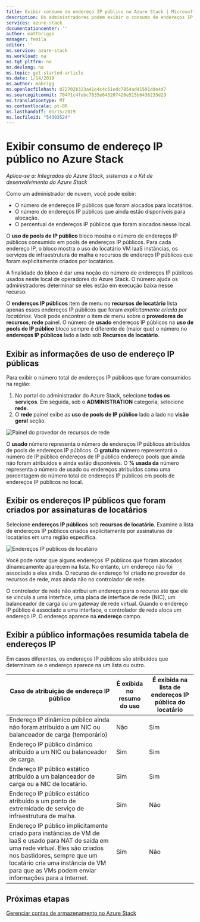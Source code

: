 ```yaml
---
title: Exibir consumo de endereço IP público no Azure Stack | Microsoft Docs
description: Os administradores podem exibir o consumo de endereços IP públicos em uma região
services: azure-stack
documentationcenter: ''
author: mattbriggs
manager: femila
editor: ''
ms.service: azure-stack
ms.workload: na
ms.tgt_pltfrm: na
ms.devlang: na
ms.topic: get-started-article
ms.date: 1/14/2019
ms.author: mabrigg
ms.openlocfilehash: 072702b323a41e4c4c51edc7054ad41591dde4d7
ms.sourcegitcommit: 70471c4febc7835e643207420e515b6436235d29
ms.translationtype: MT
ms.contentlocale: pt-BR
ms.lasthandoff: 01/15/2019
ms.locfileid: "54303524"
---
```

# <a name="view-public-ip-address-consumption-in-azure-stack"></a>Exibir consumo de endereço IP público no Azure Stack

*Aplica-se a: Integrados do Azure Stack, sistemas e o Kit de desenvolvimento do Azure Stack*

Como um administrador de nuvem, você pode exibir:
 - O número de endereços IP públicos que foram alocados para locatários.
 - O número de endereços IP públicos que ainda estão disponíveis para alocação.
 - O percentual de endereços IP públicos que foram alocados nesse local.

O **uso de pools de IP público** bloco mostra o número de endereços IP públicos consumido em pools de endereços IP públicos. Para cada endereço IP, o bloco mostra o uso do locatário VM IaaS instâncias, os serviços de infraestrutura de malha e recursos de endereço IP públicos que foram explicitamente criados por locatários.

A finalidade do bloco é dar uma noção do número de endereços IP públicos usados neste local de operadores do Azure Stack. O número ajuda os administradores determinar se eles estão em execução baixa nesse recurso.

O **endereços IP públicos** item de menu no **recursos de locatário** lista apenas esses endereços IP públicos que foram *explicitamente criada por locatários*. Você pode encontrar o item de menu sobre o **provedores de recursos**, **rede** painel. O número de **usado** endereços IP públicos na **uso de pools de IP público** bloco sempre é diferente de (maior que) o número no **endereços IP públicos** lado a lado sob  **Recursos de locatário**.

## <a name="view-the-public-ip-address-usage-information"></a>Exibir as informações de uso de endereço IP públicas
Para exibir o número total de endereços IP públicos que foram consumidos na região:

1. No portal do administrador do Azure Stack, selecione **todos os serviços**. Em seguida, sob o **ADMINISTRATION** categoria, selecione **rede**.
1. O **rede** painel exibe as **uso de pools de IP público** lado a lado no **visão geral** seção.

![Painel do provedor de recursos de rede](media/azure-stack-viewing-public-ip-address-consumption/image01.png)

O **usado** número representa o número de endereços IP públicos atribuídos de pools de endereços IP públicos. O **gratuito** número representará o número de IP público endereços de IP público endereço pools que ainda não foram atribuídos e ainda estão disponíveis. O **% usada da** número representa o número de usado ou endereços atribuídos como uma porcentagem do número total de endereços IP públicos em pools de endereços IP públicos no local.

## <a name="view-the-public-ip-addresses-that-were-created-by-tenant-subscriptions"></a>Exibir os endereços IP públicos que foram criados por assinaturas de locatários
Selecione **endereços IP públicos** sob **recursos de locatário**. Examine a lista de endereços IP públicos criados explicitamente por assinaturas de locatários em uma região específica.

![Endereços IP públicos de locatário](media/azure-stack-viewing-public-ip-address-consumption/image02.png)

Você pode notar que alguns endereços IP públicos que foram alocados dinamicamente aparecem na lista. No entanto, um endereço não foi associado a eles ainda. O recurso de endereço foi criado no provedor de recursos de rede, mas ainda não no controlador de rede.

O controlador de rede não atribui um endereço para o recurso até que ele se vincula a uma interface, uma placa de interface de rede (NIC), um balanceador de carga ou um gateway de rede virtual. Quando o endereço IP público é associado a uma interface, o controlador de rede aloca um endereço IP. O endereço aparece na **endereço** campo.

## <a name="view-the-public-ip-address-information-summary-table"></a>Exibir a público informações resumida tabela de endereços IP
Em casos diferentes, os endereços IP públicos são atribuídos que determinam se o endereço aparece na um lista ou outro.

| **Caso de atribuição de endereço IP público** | **É exibida no resumo do uso** | **É exibida na lista de endereços IP pública do locatário** |
| --- | --- | --- |
| Endereço IP dinâmico público ainda não foram atribuído a um NIC ou balanceador de carga (temporário) |Não  |Sim |
| Endereço IP público dinâmico atribuído a um NIC ou balanceador de carga. |Sim |Sim |
| Endereço IP público estático atribuído a um balanceador de carga ou a NIC de locatário. |Sim |Sim |
| Endereço IP público estático atribuído a um ponto de extremidade de serviço de infraestrutura de malha. |Sim |Não  |
| Endereço IP público implicitamente criado para instâncias de VM de IaaS e usado para NAT de saída em uma rede virtual. Eles são criados nos bastidores, sempre que um locatário cria uma instância de VM para que as VMs podem enviar informações para a Internet. |Sim |Não  |

## <a name="next-steps"></a>Próximas etapas
[Gerenciar contas de armazenamento no Azure Stack](azure-stack-manage-storage-accounts.md)